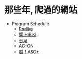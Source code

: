 那些年, 爬過的網站
====

* Program Schedule
    - [Radiko](http://radiko.jp)
    - [響 HiBiKi](http://hibiki-radio.jp/)
    - [音泉](http://www.onsen.ag/)
    - [AG-ON](http://ondemand.joqr.co.jp/AG-ON)
    - [超！A&G+](http://www.agqr.jp)
